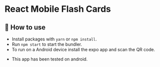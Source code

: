 # React Mobile Flash Cards
## 🚀 How to use

- Install packages with `yarn` or `npm install`.
- Run `npm start` to start the bundler.
- To run on a Android device install the expo app and scan the QR code.


* This app has been tested on android.
